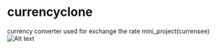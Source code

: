 # currencyclone
currency converter used for exchange the rate mini_project(currensee)
![Alt text](http://full/path/to/img.jpg)